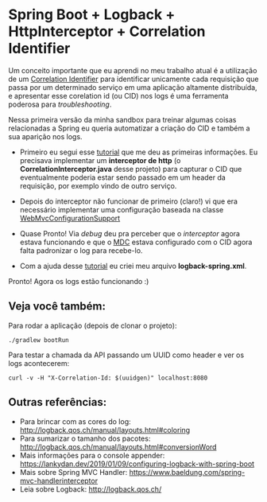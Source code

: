 # Spring Boot + Logback + HttpInterceptor + Correlation Identifier

Um conceito importante que eu aprendi no meu trabalho atual é a utilização de um [Correlation Identifier](https://blog.rapid7.com/2016/12/23/the-value-of-correlation-ids/) para identificar unicamente cada requisição que passa por um determinado serviço em uma aplicação altamente distribuída, e apresentar esse corelation id (ou CID) nos logs é uma ferramenta poderosa para *troubleshooting*.

Nessa primeira versão da minha sandbox para treinar algumas coisas relacionadas a Spring eu queria automatizar a criação do CID e também a sua aparição nos logs.

- Primeiro eu segui esse [tutorial](https://dzone.com/articles/correlation-id-for-logging-in-microservices) que me deu as primeiras informações. Eu precisava implementar um **interceptor de http** (o **CorrelationInterceptor.java** desse projeto) para capturar o CID que eventualmente poderia estar sendo passado em um header da requisição, por exemplo vindo de outro serviço.

- Depois do interceptor não funcionar de primeiro (claro!) vi que era necessário implementar uma configuração baseada na classe [WebMvcConfigurationSupport](https://docs.spring.io/spring-framework/docs/current/javadoc-api/org/springframework/web/servlet/config/annotation/WebMvcConfigurationSupport.html)

- Quase Pronto! Via *debug* deu pra perceber que o *interceptor* agora estava funcionando e que o [MDC](http://logback.qos.ch/manual/mdc.html) estava configurado com o CID agora falta padronizar o log para recebe-lo.

- Com a ajuda desse [tutorial](https://www.baeldung.com/spring-boot-logging) eu criei meu arquivo **logback-spring.xml**.

Pronto! Agora os logs estão funcionando :)

## Veja você também:

Para rodar a aplicação (depois de clonar o projeto):

``` shell
./gradlew bootRun
```

Para testar a chamada da API passando um UUID como header e ver os logs acontecerem:
``` shell
curl -v -H "X-Correlation-Id: $(uuidgen)" localhost:8080
```

## Outras referências:

- Para brincar com as cores do log: http://logback.qos.ch/manual/layouts.html#coloring
- Para sumarizar o tamanho dos pacotes: http://logback.qos.ch/manual/layouts.html#conversionWord
- Mais informações para o console appender: https://lankydan.dev/2019/01/09/configuring-logback-with-spring-boot
- Mais sobre Spring MVC Handler: https://www.baeldung.com/spring-mvc-handlerinterceptor
- Leia sobre Logback: http://logback.qos.ch/ 